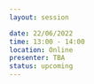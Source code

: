 ```yaml
---
layout: session

date: 22/06/2022
time: 13:00 - 14:00
location: Online
presenter: TBA
status: upcoming
---
```

